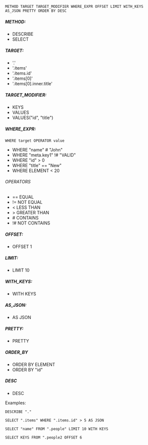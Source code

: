 
`METHOD TARGET TARGET_MODIFIER WHERE_EXPR OFFSET LIMIT WITH_KEYS AS_JSON PRETTY ORDER BY DESC`

##### METHOD:
* DESCRIBE
* SELECT

##### TARGET:
* '.'
* '.items'
* '.items.id'
* '.items[0]'
* '.items[0].inner.title'

##### TARGET_MODIFIER:
* KEYS
* VALUES
* VALUES("id", "title")

##### WHERE_EXPR:
`WHERE target OPERATOR value`
* WHERE "name" # "John"
* WHERE "meta.key1" !# "VALID"
* WHERE "id" > 0
* WHERE "title" == "New"
* WHERE ELEMENT < 20

###### OPERATORS
* == EQUAL
* != NOT EQUAL
* < LESS THAN
* \> GREATER THAN
* \# CONTAINS
* !# NOT CONTAINS

##### OFFSET:
* OFFSET 1

##### LIMIT:
* LIMIT 10

##### WITH_KEYS:
* WITH KEYS

##### AS_JSON:
* AS JSON

##### PRETTY:
* PRETTY

##### ORDER_BY
* ORDER BY ELEMENT
* ORDER BY "id"

##### DESC
* DESC

Examples:

`DESCRIBE "."`

`SELECT ".items" WHERE ".items.id" > 5 AS JSON`

`SELECT "name" FROM ".people" LIMIT 10 WITH KEYS`

`SELECT KEYS FROM ".people2 OFFSET 6`